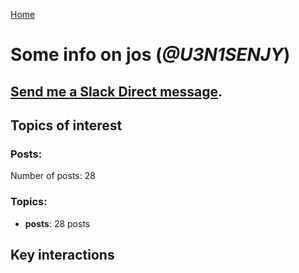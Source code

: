 [Home](https://kelu124.github.io/echommunity/)

# Some info on __jos__ (_@U3N1SENJY_)


## [Send me a Slack Direct message](https://echopen.slack.com/messages/@jos/).

## Topics of interest

### Posts: 

Number of posts: 28

### Topics:

* __posts__: 28 posts

## Key interactions 

